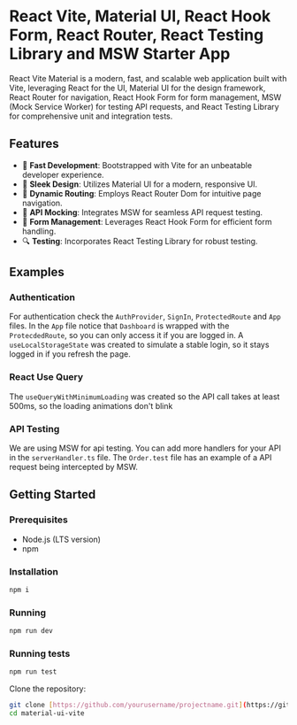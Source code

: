 # React Vite, Material UI, React Hook Form, React Router, React Testing Library and MSW Starter App

React Vite Material is a modern, fast, and scalable web application built with Vite, leveraging React for the UI, Material UI for the design framework, React Router for navigation, React Hook Form for form management, MSW (Mock Service Worker) for testing API requests, and React Testing Library for comprehensive unit and integration tests.

## Features

- 🚀 **Fast Development**: Bootstrapped with Vite for an unbeatable developer experience.
- 🎨 **Sleek Design**: Utilizes Material UI for a modern, responsive UI.
- 🧭 **Dynamic Routing**: Employs React Router Dom for intuitive page navigation.
- 📡 **API Mocking**: Integrates MSW for seamless API request testing.
- 📝 **Form Management**: Leverages React Hook Form for efficient form handling.
- 🔍 **Testing**: Incorporates React Testing Library for robust testing.

## Examples

### Authentication

For authentication check the `AuthProvider`, `SignIn`, `ProtectedRoute` and `App` files. In the `App` file notice that `Dashboard` is wrapped with the `ProtecdedRoute`, so you can only access it if you are logged in. A `useLocalStorageState` was created to simulate a stable login, so it stays logged in if you refresh the page.

### React Use Query

The `useQueryWithMinimumLoading` was created so the API call takes at least 500ms, so the loading animations don't blink

### API Testing

We are using MSW for api testing. You can add more handlers for your API in the `serverHandler.ts` file. The `Order.test` file has an example of a API request being intercepted by MSW.

## Getting Started

### Prerequisites

- Node.js (LTS version)
- npm

### Installation
```bash
npm i
```

### Running
```bash
npm run dev
```

### Running tests
```bash
npm run test
```


Clone the repository:

```bash
git clone [https://github.com/yourusername/projectname.git](https://github.com/nelsonlarios/material-ui-vite.git)
cd material-ui-vite
```
